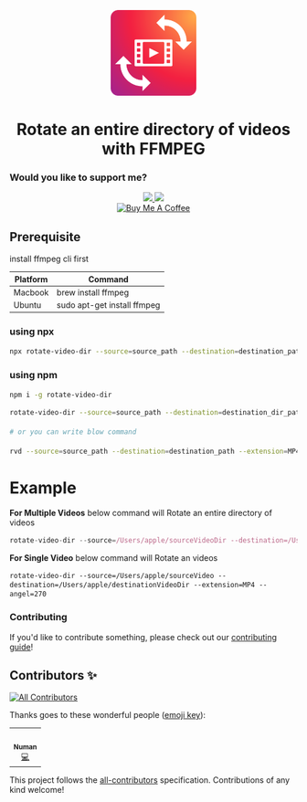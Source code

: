 <p align="center">
<img src="/media/logo.png" alt="alt text" width="150"/>
</p>
<h1 align="center">Rotate an entire directory of videos with FFMPEG</h1>

### Would you like to support me?

<div align="center">
<a href="https://github.com/numandev1?tab=followers">
    <img src="https://img.shields.io/github/followers/numandev1?label=Follow%20%40numandev1&style=social" height="36" />
</a>
<a href="https://www.youtube.com/@numandev?sub_confirmation=1"><img src="https://img.shields.io/youtube/channel/subscribers/UCYCUspfN7ZevgCj3W5GlFAw?style=social" height="36" /><a/>
</br>
<a href="https://www.buymeacoffee.com/numan.dev" target="_blank"><img src="https://www.buymeacoffee.com/assets/img/custom_images/orange_img.png" alt="Buy Me A Coffee" style="height: auto !important;width: auto !important;" ></a>
</div>

## Prerequisite

install ffmpeg cli first

| Platform | Command                     |
| -------- | --------------------------- |
| Macbook  | brew install ffmpeg         |
| Ubuntu   | sudo apt-get install ffmpeg |

### using npx

```sh
npx rotate-video-dir --source=source_path --destination=destination_path --extension=MP4 --angel=270
```

### using npm

```sh
npm i -g rotate-video-dir
```

```sh
rotate-video-dir --source=source_path --destination=destination_dir_path --extension=MP4 --angel=270

# or you can write blow command

rvd --source=source_path --destination=destination_path --extension=MP4 --angel=270
```

# Example

**For Multiple Videos** below command will Rotate an entire directory of videos

```js
rotate-video-dir --source=/Users/apple/sourceVideoDir --destination=/Users/apple/destinationVideoDir --extension=MP4 --angel=270
```

**For Single Video** below command will Rotate an videos

```
rotate-video-dir --source=/Users/apple/sourceVideo --destination=/Users/apple/destinationVideoDir --extension=MP4 --angel=270
```

### Contributing

If you'd like to contribute something, please check out our [contributing guide](https://github.com/numandev1/rotate-video-dir/blob/master/contributing.md 'contributing guide')!

<!-- Footer -->

## Contributors ✨

<!-- ALL-CONTRIBUTORS-BADGE:START - Do not remove or modify this section -->

[![All Contributors](https://img.shields.io/badge/all_contributors-1-orange.svg?style=flat-square)](#contributors-)

<!-- ALL-CONTRIBUTORS-BADGE:END -->

Thanks goes to these wonderful people ([emoji key](https://allcontributors.org/docs/en/emoji-key)):

<!-- ALL-CONTRIBUTORS-LIST:START - Do not remove or modify this section -->
<!-- prettier-ignore-start -->
<!-- markdownlint-disable -->
<table>
  <tr>
    <td align="center"><a href="https://github.com/numandev1"><img src="https://avatars2.githubusercontent.com/u/36044436?v=4" width="100px;" alt=""/><br /><sub><b>Numan</b></sub></a><br /><a href="https://github.com/numandev1" title="Code">💻</a></td>
  </tr>
</table>

<!-- markdownlint-enable -->
<!-- prettier-ignore-end -->

<!-- ALL-CONTRIBUTORS-LIST:END -->

This project follows the [all-contributors](https://github.com/all-contributors/all-contributors) specification. Contributions of any kind welcome!
